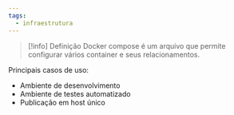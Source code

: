 ```yaml
---
tags:
  - infraestrutura
---
```

> [!info] Definição
> Docker compose é um arquivo que permite configurar vários container e seus relacionamentos.

Principais casos de uso:

- Ambiente de desenvolvimento
- Ambiente de testes automatizado
- Publicação em host único